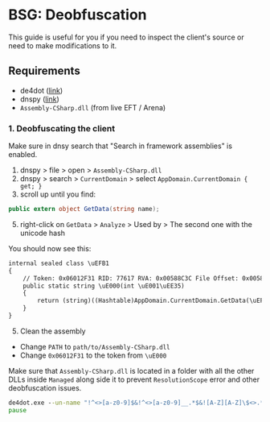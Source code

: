 # BSG: Deobfuscation

This guide is useful for you if you need to inspect the client's source or need
to make modifications to it.

## Requirements

- de4dot ([link](https://github.com/seionmoya/de4dot/releases))
- dnspy ([link](https://github.com/dnSpyEx/dnSpy/releases))
- `Assembly-CSharp.dll` (from live EFT / Arena)

### 1. Deobfuscating the client

Make sure in dnsy search that "Search in framework assemblies" is enabled.

1. dnspy > file > open > `Assembly-CSharp.dll`
2. dnspy > search > `CurrentDomain` > select `AppDomain.CurrentDomain { get; }`
4. scroll up until you find:

```cs
public extern object GetData(string name);
```

5. right-click on `GetData` > `Analyze` > Used by > The second one with the unicode hash

You should now see this:

```cmd
internal sealed class \uEFB1
{
	// Token: 0x06012F31 RID: 77617 RVA: 0x00588C3C File Offset: 0x00586E3C
	public static string \uE000(int \uE001\uEE35)
	{
		return (string)((Hashtable)AppDomain.CurrentDomain.GetData(\uEFB1.\uE002))[\uE001\uEE35];
	}
}
```

5. Clean the assembly

- Change `PATH` to `path/to/Assembly-CSharp.dll`
- Change `0x06012F31` to the token from `\uE000`

Make sure that `Assembly-CSharp.dll` is located in a folder with all the other
DLLs inside `Managed` along side it to prevent `ResolutionScope` error and
other deobfuscation issues. 

```cmd
de4dot.exe --un-name "!^<>[a-z0-9]$&!^<>[a-z0-9]__.*$&![A-Z][A-Z]\$<>.*$&^[a-zA-Z_<{$][a-zA-Z_0-9<>{}$.`-]*$" "PATH" --strtyp delegate --strtok 0x06012F31
pause
```
